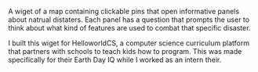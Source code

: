 A wiget of a map containing clickable pins that open informative panels about
natrual distaters. Each panel has a question that prompts the user to think about
what kind of features are used to combat that specific disaster. 

I built this wiget for HelloworldCS, a computer science curriculum platform that
partners with schools to teach kids how to program. This was made specifically for their
Earth Day IQ while I worked as an intern their. 
